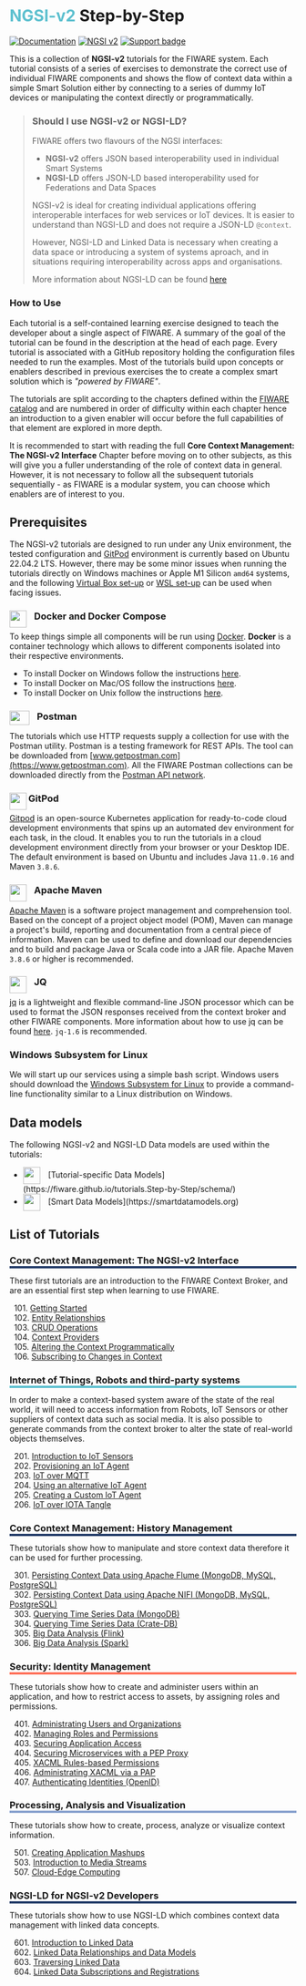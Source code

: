 # <span style='color:#5dc0cf'>NGSI-v2</span> Step-by-Step

[![Documentation](https://nexus.lab.fiware.org/repository/raw/public/badges/chapters/documentation.svg)](https://fiware-tutorials.rtfd.io)
[![NGSI v2](https://img.shields.io/badge/NGSI-v2-5dc0cf.svg)](https://fiware-ges.github.io/orion/api/v2/stable/)
[![Support badge](https://img.shields.io/badge/tag-fiware-orange.svg?logo=stackoverflow)](https://stackoverflow.com/questions/tagged/fiware)

<div id="social-meta">
<meta property="og:title" content="A collection of NGSI-v2 tutorials for the FIWARE system">
<meta property="og:description" content="Each tutorial consists of a series of exercises to demonstrate the correct use of individual FIWARE components.">
<meta property="og:type" content="documentation">
<meta property="og:url" content="https://fiware-tutorials.readthedocs.io/en/latest/">
<meta property="og:image" content="https://www.fiware.org/wp-content/uploads/FF_Banner_General.png">
<meta name="twitter:card" content="summary_large_image">
<meta name="twitter:site" content="@FIWARE">
<meta name="twitter:title" content="About
The process for commercial software to apply as powered by FIWARE or FIWARE-Ready">
<meta name="twitter:description" content="A series of exercises to demonstrate the correct use of individual FIWARE component.">
<meta name="twitter:image" content="https://www.fiware.org/wp-content/uploads/FF_Banner_General.png">
</div>

This is a collection of **NGSI-v2** tutorials for the FIWARE system. Each tutorial consists of a series of exercises to
demonstrate the correct use of individual FIWARE components and shows the flow of context data within a simple Smart
Solution either by connecting to a series of dummy IoT devices or manipulating the context directly or programmatically.

<!--- GLOBAL SUMMIT BANNER AD /->

<a href="https://www.fiware.org/global-summit/"><img src="https://fiware.github.io//catalogue/img/Summit24.png" width="240" height="70" /></a> <a href="https://www.eventbrite.de/e/fiware-tech-training-naples-tickets-920143322447"><img src="https://fiware.github.io//catalogue/img/Training24.png" width="240" height="70" /></a> 
-->


<blockquote>
<h3>Should I use NGSI-v2 or NGSI-LD?</h3>
<p>
    FIWARE offers two flavours of the NGSI interfaces:
</p>
<ul>
    <li>
        <b style="color:#777;">NGSI-v2</b> offers JSON based interoperability used in individual Smart Systems
    </li>
    <li>
        <b style="color:#777;">NGSI-LD</b> offers JSON-LD based interoperability used for Federations and Data Spaces
    </li>
</ul>
<p>
    NGSI-v2 is ideal for creating individual applications offering interoperable interfaces for web services
    or IoT devices. It is easier to understand than NGSI-LD and does not require a JSON-LD
    <code style="color:#777;">@context</code>.
</p>
<p>
    However, NGSI-LD and Linked Data is necessary when creating a data space or introducing a system of
    systems aproach, and in situations requiring  interoperability across apps and organisations.
</p>
<p>
     More information about NGSI-LD can be found <a href="https://ngsi-ld-tutorials.readthedocs.io/">here</a>
</p>
</blockquote>

<h3>How to Use</h3>

Each tutorial is a self-contained learning exercise designed to teach the developer about a single aspect of FIWARE. A
summary of the goal of the tutorial can be found in the description at the head of each page. Every tutorial is
associated with a GitHub repository holding the configuration files needed to run the examples. Most of the tutorials
build upon concepts or enablers described in previous exercises the to create a complex smart solution which is
_"powered by FIWARE"_.

The tutorials are split according to the chapters defined within the
[FIWARE catalog](https://www.fiware.org/developers/catalogue/) and are numbered in order of difficulty within each
chapter hence an introduction to a given enabler will occur before the full capabilities of that element are explored in
more depth.

It is recommended to start with reading the full **Core Context Management: The NGSI-v2 Interface** Chapter before
moving on to other subjects, as this will give you a fuller understanding of the role of context data in general.
However, it is not necessary to follow all the subsequent tutorials sequentially - as FIWARE is a modular system, you
can choose which enablers are of interest to you.

## Prerequisites

The NGSI-v2 tutorials are designed to run under any Unix environment, the tested configuration and
[GitPod](https://github.com/gitpod-io/gitpod) environment is currently based on Ubuntu 22.04.2 LTS. However, there may
be some minor issues when running the tutorials directly on Windows machines or Apple M1 Silicon `amd64` systems, and
the following [Virtual Box set-up](virtual-box.md) or [WSL set-up](wsl.md) can be used when facing issues.

### Docker and Docker Compose <img src="https://www.docker.com/favicon.ico" align="left"  height="30" width="30" style="border-right-style:solid; border-right-width:10px; border-color:transparent; background: transparent">

To keep things simple all components will be run using [Docker](https://www.docker.com). **Docker** is a container
technology which allows to different components isolated into their respective environments.

-   To install Docker on Windows follow the instructions [here](https://docs.docker.com/docker-for-windows/).
-   To install Docker on Mac/OS follow the instructions [here](https://docs.docker.com/docker-for-mac/).
-   To install Docker on Unix follow the instructions [here](./docker-ubuntu.md).

### Postman <img src="./img/postman.png" align="left"  height="25" width="35" style="border-right-style:solid; border-right-width:10px; border-color:transparent; background: transparent">

The tutorials which use HTTP requests supply a collection for use with the Postman utility. Postman is a testing
framework for REST APIs. The tool can be downloaded from [www.getpostman.com](https://www.getpostman.com). All the
FIWARE Postman collections can be downloaded directly from the
[Postman API network](https://explore.postman.com/team/3mM5EY6ChBYp9D).

### GitPod <img src="https://gitpod.io/favicon.ico" align="left"  height="30" width="30">

[Gitpod](https://github.com/gitpod-io/gitpod) is an open-source Kubernetes application for ready-to-code cloud
development environments that spins up an automated dev environment for each task, in the cloud. It enables you to run
the tutorials in a cloud development environment directly from your browser or your Desktop IDE. The default environment
is based on Ubuntu and includes Java `11.0.16` and Maven `3.8.6`.

### Apache Maven <img src="https://maven.apache.org/favicon.ico" align="left"  height="30" width="30" style="border-right-style:solid; border-right-width:10px; border-color:transparent; background: transparent">

[Apache Maven](https://maven.apache.org/download.cgi) is a software project management and comprehension tool. Based on
the concept of a project object model (POM), Maven can manage a project's build, reporting and documentation from a
central piece of information. Maven can be used to define and download our dependencies and to build and package Java or
Scala code into a JAR file. Apache Maven `3.8.6` or higher is recommended.

### JQ <img src="https://jqlang.github.io/jq/jq.png" align="left"  height="30" width="30" style="border-right-style:solid; border-right-width:10px; border-color:transparent; background: transparent">

[jq](https://jqlang.github.io/jq/) is a lightweight and flexible command-line JSON processor which can be used to format
the JSON responses received from the context broker and other FIWARE components. More information about how to use jq
can be found [here](https://www.digitalocean.com/community/tutorials/how-to-transform-json-data-with-jq). `jq-1.6` is
recommended.

### Windows Subsystem for Linux

We will start up our services using a simple bash script. Windows users should download the
[Windows Subsystem for Linux](https://learn.microsoft.com/en-us/windows/wsl/install) to provide a command-line
functionality similar to a Linux distribution on Windows.

## Data models

The following NGSI-v2 and NGSI-LD Data models are used within the tutorials:

-   <img src="https://json-ld.org/favicon.ico" align="center" height="30" width="30" style="border-right-style:solid; border-right-width:10px; border-color:transparent; background: transparent">
    [Tutorial-specific Data Models](https://fiware.github.io/tutorials.Step-by-Step/schema/)
-   <img src="https://json-ld.org/favicon.ico" align="center" height="30" width="30" style="border-right-style:solid; border-right-width:10px; border-color:transparent; background: transparent">
    [Smart Data Models](https://smartdatamodels.org)

## List of Tutorials

<h3 style="box-shadow: 0px 4px 0px 0px #233c68;">Core Context Management: The NGSI-v2 Interface</h3>

These first tutorials are an introduction to the FIWARE Context Broker, and are an essential first step when learning to
use FIWARE.

&nbsp; 101. [Getting Started](getting-started.md)<br/> &nbsp; 102. [Entity Relationships](entity-relationships.md)<br/>
&nbsp; 103. [CRUD Operations](crud-operations.md)<br/> &nbsp; 104. [Context Providers](context-providers.md)<br/>
&nbsp; 105. [Altering the Context Programmatically](accessing-context.md)<br/> &nbsp; 106.
[Subscribing to Changes in Context](subscriptions.md)<br/>

<h3 style="box-shadow: 0px 4px 0px 0px #5dc0cf;">Internet of Things, Robots and third-party systems</h3>

In order to make a context-based system aware of the state of the real world, it will need to access information from
Robots, IoT Sensors or other suppliers of context data such as social media. It is also possible to generate commands
from the context broker to alter the state of real-world objects themselves.

&nbsp; 201. [Introduction to IoT Sensors](iot-sensors.md)<br/> &nbsp; 202.
[Provisioning an IoT Agent](iot-agent.md)<br/> &nbsp; 203. [IoT over MQTT](iot-over-mqtt.md)<br/> &nbsp; 204.
[Using an alternative IoT Agent](iot-agent-json.md)<br/> &nbsp; 205.
[Creating a Custom IoT Agent](custom-iot-agent.md)<br/> &nbsp; 206. [IoT over IOTA Tangle](iot-over-iota-tangle.md)<br/>

<!-- &nbsp; 250. [Introduction to Fast-RTPS and Micro-RTPS](fast-rtps-micro-rtps.md)<br/> -->

<h3 style="box-shadow: 0px 4px 0px 0px #233c68;">Core Context Management: History Management</h3>

These tutorials show how to manipulate and store context data therefore it can be used for further processing.

&nbsp; 301. [Persisting Context Data using Apache Flume (MongoDB, MySQL, PostgreSQL)](historic-context-flume.md)<br/>
&nbsp; 302. [Persisting Context Data using Apache NIFI (MongoDB, MySQL, PostgreSQL)](historic-context-nifi.md)<br/>
&nbsp; 303. [Querying Time Series Data (MongoDB)](short-term-history.md)<br/> &nbsp; 304.
[Querying Time Series Data (Crate-DB)](time-series-data.md)<br/> &nbsp; 305.
[Big Data Analysis (Flink)](big-data-flink.md)<br/> &nbsp; 306. [Big Data Analysis (Spark)](big-data-spark.md)<br/>

<h3 style="box-shadow: 0px 4px 0px 0px #ff7059;">Security: Identity Management</h3>

These tutorials show how to create and administer users within an application, and how to restrict access to assets, by
assigning roles and permissions.

&nbsp; 401. [Administrating Users and Organizations](identity-management.md)<br/> &nbsp; 402.
[Managing Roles and Permissions](roles-permissions.md)<br/> &nbsp; 403.
[Securing Application Access](securing-access.md)<br/> &nbsp; 404.
[Securing Microservices with a PEP Proxy](pep-proxy.md)<br/> &nbsp; 405.
[XACML Rules-based Permissions](xacml-access-rules.md)<br/> &nbsp; 406.
[Administrating XACML via a PAP](administrating-xacml.md)<br/> &nbsp; 407.
[Authenticating Identities (OpenID)](open-id-connect.md)<br/>

<h3 style="box-shadow: 0px 4px 0px 0px #88a1ce;">Processing, Analysis and Visualization</h3>

These tutorials show how to create, process, analyze or visualize context information.

&nbsp; 501. [Creating Application Mashups](application-mashups.md)<br/> &nbsp; 503.
[Introduction to Media Streams](media-streams.md)<br/> &nbsp; 507. [Cloud-Edge Computing](edge-computing.md)<br/>

<h3 style="box-shadow: 0px 4px 0px 0px #233c68;">NGSI-LD for NGSI-v2 Developers</h3>

These tutorials show how to use NGSI-LD which combines context data management with linked data concepts.

&nbsp; 601. [Introduction to Linked Data](linked-data.md)<br/> &nbsp; 602.
[Linked Data Relationships and Data Models](relationships-linked-data.md)<br/> &nbsp; 603.
[Traversing Linked Data](working-with-linked-data.md)<br/> &nbsp; 604.
[Linked Data Subscriptions and Registrations](ld-subscriptions-registrations.md)<br/>
